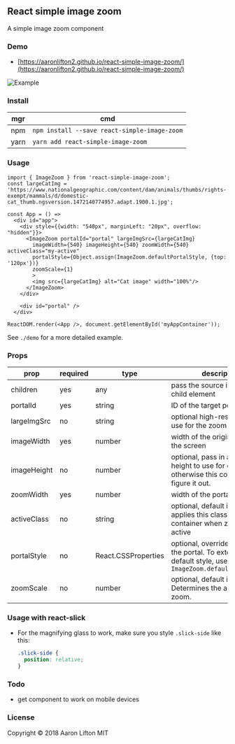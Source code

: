 ## React simple image zoom
A simple image zoom component

### Demo
- [https://aaronlifton2.github.io/react-simple-image-zoom/](https://aaronlifton2.github.io/react-simple-image-zoom/)


![Example](https://github.com/aaronlifton2/react-simple-image-zoom/blob/master/docs/assets/react-simple-image-zoom-example.png?raw=true)


### Install
| mgr | cmd |
|--|---|
|npm|`npm install --save react-simple-image-zoom`|
|yarn|`yarn add react-simple-image-zoom`|

### Usage
```tsx
import { ImageZoom } from 'react-simple-image-zoom';
const largeCatImg = 'https://www.nationalgeographic.com/content/dam/animals/thumbs/rights-exempt/mammals/d/domestic-cat_thumb.ngsversion.1472140774957.adapt.1900.1.jpg';

const App = () =>
  <div id="app">
    <div style={{width: "540px", marginLeft: "20px", overflow: "hidden"}}>
      <ImageZoom portalId="portal" largeImgSrc={largeCatImg}
        imageWidth={540} imageHeight={540} zoomWidth={540} activeClass="my-active"
        portalStyle={Object.assign(ImageZoom.defaultPortalStyle, {top: '120px'})}
        zoomScale={1}
        >
        <img src={largeCatImg} alt="Cat image" width="100%"/>
      </ImageZoom>
    </div>

    <div id="portal" />
  </div>

ReactDOM.render(<App />, document.getElementById('myAppContainer'));
```

See `./demo` for a more detailed example.

### Props

| prop | required | type | description  |
| ------------- |----------|--------|-----|
| children      |yes| any        | pass the source image in as a child element |
| portalId      |yes| string     | ID of the target portal element |
| largeImgSrc   |no| string      | optional high-res source to use for the zoom container |
| imageWidth    |yes| number     | width of the original image on the screen |
| imageHeight   |no| number      | optional, pass in an image height to use for calculations. otherwise this component will figure it out.|
| zoomWidth     |yes| number     | width of the portal zoom |
| activeClass   |no| string      | optional, default is 'active'. applies this class to the image container when zooming is active |
| portalStyle   |no| React.CSSProperties | optional, override the style of the portal. To extend the default style, use `ImageZoom.defaultPortalStyle` |
| zoomScale     |no| number      | optional, default is 1. Determines the amount of zoom. |


### Usage with react-slick
- For the magnifying glass to work, make sure you style `.slick-side` like this:
  ```css
  .slick-side {
    position: relative;
  }
  ```
  
### Todo
- get component to work on mobile devices


### License
Copyright © 2018 Aaron Lifton
MIT
